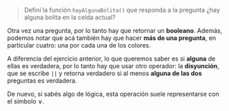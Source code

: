 > Definí la función `hayAlgunaBolita()` que responda a la pregunta ¿hay alguna bolita en la celda actual?

Otra vez una pregunta, por lo tanto hay que retornar un **booleano**. Además, podemos notar que acá también hay que hacer **más de una pregunta**, en particular cuatro: una por cada una de los colores. 

A diferencia del ejercicio anterior, lo que queremos saber es si **alguna** de ellas es verdadera, por lo tanto hay que usar otro operador: la **disyunción**, que se escribe `||` y retorna verdadero si al menos **alguna de las dos** preguntas es verdadera. 

De nuevo, si sabés algo de lógica, esta operación suele representarse con el símbolo ∨.